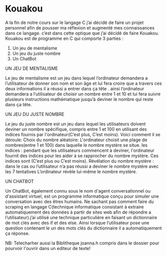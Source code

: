 # Kouakou
A la fin de notre cours sur le langage C j’ai décidé de faire un projet personnel afin de pousser ma réflexion et augmenté  mes connaissances dans ce langage. c’est dans cette optique que j’ai décidé de faire Kouakou. 
Kouakou est de programme en C qui comporte 3 parties :

1.	Un jeu de mentalisme
2.	Un jeu du juste nombre
3.	Un ChatBot

UN JEU DE MENTALISME

Le jeu de mentalisme est un jeu dans lequel l’ordinateur demandera a l’utilisateur de donner son nom et son âge et lui fera croire que a travers ces deux informations il a réussi a entrer dans ça tête . ainsi l’ordinateur demandera a l’utilisateur de choisir un nombre entre 1 et 10 et lui fera suivre plusieurs instructions mathématique  jusqu’à deviner le nombre qui reste dans ça tête. 

UN JEU DU JUSTE NOMBRE

Le jeu du juste nombre est un jeu dans lequel les utilisateurs doivent deviner un nombre spécifique, compris entre 1 et 100 en utilisant des indices fournis par l'ordinateur(C’est plus, C’est moins). Voici comment il se déroule:
Choix du nombre aléatoire: L'ordinateur choisit une plage de nombres(entre 1 et 100) dans laquelle le nombre mystère se situe.
les indices : pendant que les utilisateurs  commencent à deviner, l'ordinateur  fournit des indices pour les aider à se rapprocher du nombre mystère. Ces indices sont (C’est plus ou C’est moins).
Révélation du nombre mystère : dans le cas ou l’utilisateur n’a pas réussi a deviner le nombre mystère avec les 7 tentatives L’ordinateur révèle lui-même le nombre mystère.

UN CHATBOT

Un ChatBot, également connu sous le nom d'agent conversationnel ou d'assistant virtuel, est un programme informatique conçu pour simuler une conversation avec des êtres humains. Ne sachant pas comment faire du scraping en langage C(technique informatique consistant à extraire automatiquement des données à partir de sites web afin de répondre a l’utilisateur).j’ai utilisé une technique particulière en faisant un dictionnaire de mot clés avec des if et des else. Ainsi lorsque l’utilisateur pose une question contenant le un des mots clés du dictionnaire il a automatiquement ça réponse.

NB: Telecharher aussi la Biblitheque joanna.h compris dans le dossier pour pourvoir l'ouvrir dans un editeur de texte!